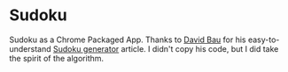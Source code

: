Sudoku
======

Sudoku as a Chrome Packaged App. Thanks to [David Bau](http://davidbau.com/)
for his easy-to-understand [Sudoku generator](http://davidbau.com/archives/2006/09/04/sudoku_generator.html)
article. I didn't copy his code, but I did take the spirit of the algorithm.